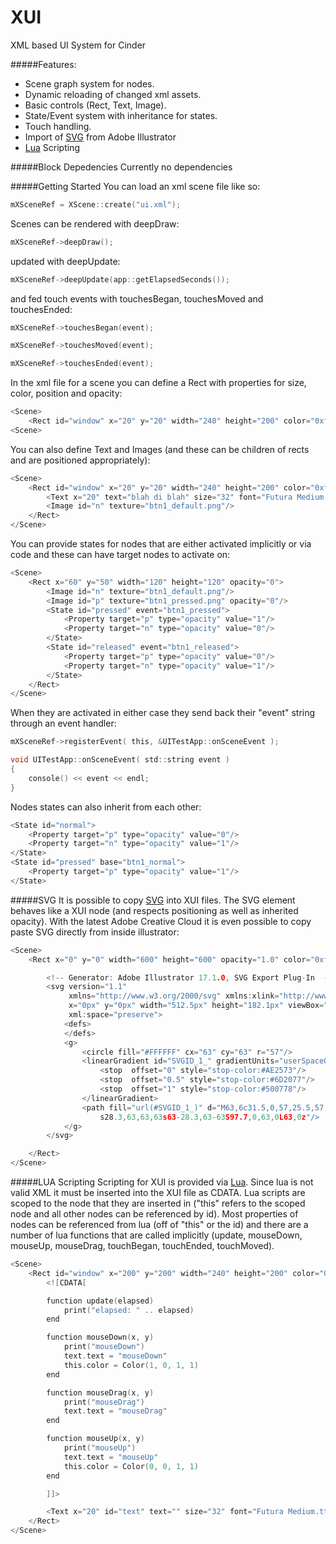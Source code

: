 XUI
================

XML based UI System for Cinder

#####Features:
* Scene graph system for nodes.
* Dynamic reloading of changed xml assets.
* Basic controls (Rect, Text, Image).
* State/Event system with inheritance for states.
* Touch handling.
* Import of [SVG](http://en.wikipedia.org/wiki/Scalable_Vector_Graphics) from Adobe Illustrator
* [Lua](http://www.lua.org/) Scripting

#####Block Depedencies
Currently no dependencies

#####Getting Started
You can load an xml scene file like so:

```c
mXSceneRef = XScene::create("ui.xml");
```

Scenes can be rendered with deepDraw:

```c
mXSceneRef->deepDraw();
```

updated with deepUpdate:

```c
mXSceneRef->deepUpdate(app::getElapsedSeconds());
```

and fed touch events with touchesBegan, touchesMoved and touchesEnded:

```c
mXSceneRef->touchesBegan(event);

mXSceneRef->touchesMoved(event);

mXSceneRef->touchesEnded(event);
```

In the xml file for a scene you can define a Rect with properties for size, color, position and opacity:

```c
<Scene>
    <Rect id="window" x="20" y="20" width="240" height="200" color="0xff00ffff" opacity="0.2"/>
<Scene>
```

You can also define Text and Images (and these can be children of rects and are positioned appropriately):

```c
<Scene>
    <Rect id="window" x="20" y="20" width="240" height="200" color="0xff00ffff" opacity="0.2">
        <Text x="20" text="blah di blah" size="32" font="Futura Medium.ttf"/>
        <Image id="n" texture="btn1_default.png"/>
    </Rect>
</Scene>
```

You can provide states for nodes that are either activated implicitly or via code and these can have target nodes to activate on:

```c
<Scene>
    <Rect x="60" y="50" width="120" height="120" opacity="0">
        <Image id="n" texture="btn1_default.png"/>
        <Image id="p" texture="btn1_pressed.png" opacity="0"/>
        <State id="pressed" event="btn1_pressed">
            <Property target="p" type="opacity" value="1"/>
            <Property target="n" type="opacity" value="0"/>
        </State>
        <State id="released" event="btn1_released">
            <Property target="p" type="opacity" value="0"/>
            <Property target="n" type="opacity" value="1"/>
        </State>
    </Rect>
</Scene>
```

When they are activated in either case they send back their "event" string through an event handler:

```c
mXSceneRef->registerEvent( this, &UITestApp::onSceneEvent );

void UITestApp::onSceneEvent( std::string event )
{
    console() << event << endl;
}
```

Nodes states can also inherit from each other:

```c
<State id="normal">
    <Property target="p" type="opacity" value="0"/>
    <Property target="n" type="opacity" value="1"/>
</State>
<State id="pressed" base="btn1_normal">
    <Property target="p" type="opacity" value="1"/>
</State>
```

#####SVG
It is possible to copy [SVG](http://en.wikipedia.org/wiki/Scalable_Vector_Graphics) into XUI files.  The SVG element behaves like a XUI node (and respects positioning as well as inherited opacity).  With the latest Adobe Creative Cloud it is even possible to copy paste SVG directly from inside illustrator:

```c
<Scene>
    <Rect x="0" y="0" width="600" height="600" opacity="1.0" color="0xff000000">

        <!-- Generator: Adobe Illustrator 17.1.0, SVG Export Plug-In  -->
        <svg version="1.1"
             xmlns="http://www.w3.org/2000/svg" xmlns:xlink="http://www.w3.org/1999/xlink" xmlns:a="http://ns.adobe.com/AdobeSVGViewerExtensions/3.0/"
             x="0px" y="0px" width="512.5px" height="182.1px" viewBox="0 0 512.5 182.1" enable-background="new 0 0 512.5 182.1"
             xml:space="preserve">
            <defs>
            </defs>
            <g>
                <circle fill="#FFFFFF" cx="63" cy="63" r="57"/>
                <linearGradient id="SVGID_1_" gradientUnits="userSpaceOnUse" x1="126" y1="63" x2="0" y2="63">
                    <stop  offset="0" style="stop-color:#AE2573"/>
                    <stop  offset="0.5" style="stop-color:#6D2077"/>
                    <stop  offset="1" style="stop-color:#500778"/>
                </linearGradient>
                <path fill="url(#SVGID_1_)" d="M63,6c31.5,0,57,25.5,57,57s-25.5,57-57,57S6,94.5,6,63S31.5,6,63,6 M63,0C28.3,0,0,28.3,0,63
                    s28.3,63,63,63s63-28.3,63-63S97.7,0,63,0L63,0z"/>
            </g>
        </svg>

    </Rect>
</Scene>

```

#####LUA Scripting
Scripting for XUI is provided via [Lua](http://www.lua.org/).  Since lua is not valid XML it must be inserted into the XUI file as CDATA.  Lua scripts are scoped to the node that they are inserted in ("this" refers to the scoped node and all other nodes can be referenced by id).  Most properties of nodes can be referenced from lua (off of "this" or the id) and there are a number of lua functions that are called implicitly (update, mouseDown, mouseUp, mouseDrag, touchBegan, touchEnded, touchMoved).

```c
<Scene>
    <Rect id="window" x="200" y="200" width="240" height="200" color="0xff0000ff" rotate="10" opacity="1.0">
        <![CDATA[

        function update(elapsed)
            print("elapsed: " .. elapsed)
        end

        function mouseDown(x, y)
            print("mouseDown")
            text.text = "mouseDown"
            this.color = Color(1, 0, 1, 1)
        end

        function mouseDrag(x, y)
            print("mouseDrag")
            text.text = "mouseDrag"
        end

        function mouseUp(x, y)
            print("mouseUp")
            text.text = "mouseUp"
            this.color = Color(0, 0, 1, 1)
        end

        ]]>

        <Text x="20" id="text" text="" size="32" font="Futura Medium.ttf"/>
    </Rect>
</Scene>
```